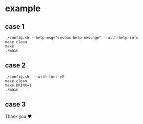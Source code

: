 # example
## case 1
```
./config.sh --help-msg="custom help message" --with-help-info
make clean
make
./main
```

## case 2
```
./config.sh  --with-func-v2
make clean
make DRINK=1
./main
```

## case 3 
Thank you ❤
